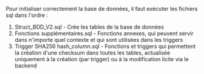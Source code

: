 Pour initialiser correctement la base de données, il faut exécuter les fichiers sql dans l'ordre :
1) Struct_BDD_V2.sql - Crée les tables de la base de données
2) Fonctions supplémentaires.sql - Fonctions annexes, qui peuvent servir dans n'importe quel contexte et qui sont utilisées dans les triggers
3) Trigger SHA256 hash_column.sql - Fonctions et triggers qui permettent la création d'une checksum dans toutes les tables, actualisée uniquement à la création (par trigger) ou à la modification licite via le backend
